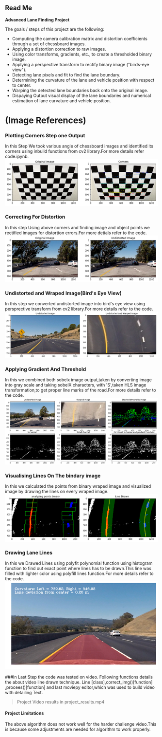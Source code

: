 ## Read Me

**Advanced Lane Finding Project**

The goals / steps of this project are the following:

* Computing  the camera calibration matrix and distortion coefficients through a set of chessboard images.
* Applying a distortion correction to raw images.
* Using color transforms, gradients, etc., to create a thresholded binary image.
* Applying a perspective transform to rectify binary image ("birds-eye view").
* Detecting lane pixels and fit to find the lane boundary.
* Determining the curvature of the lane and vehicle position with respect to center.
* Warping the detected lane boundaries back onto the original image.
* Dispaying Output visual display of the lane boundaries and numerical estimation of lane curvature and vehicle position.

# (Image References)
### Plotting Corners Step one Output
In this Step We took various angle of chessboard images and identified its corners using inbuild functions from cv2 library.For more details refer code.ipynb. 
![](/results/edges.png)
### Correcting For Distortion
In this step Using above corners and finding image and object points we rectified images for distortion errors.For more detials refer to the code. 
![](/results/dist.png)
### Undistorted and Wraped Image(Bird's Eye View)
In  this step we converted undistorted image into bird's eye view using persprective transform from cv2 library.For more details refer to the code.
![](/results/beye.png)
### Applying Gradient And Threshold
In this we combined both sobelx  image output,taken by converting image into gray scale and taking sobelX characters, with 'S',taken HLS image transformation,to get proper line marks of the road.For more details refer to the code.  
![](/results/trans.png)
### Visualising Lines On The bindary image
In this we calculated the points from binary wraped image and visualized image by drawing the lines on every wraped image.  
![](/results/vis.png)
### Drawing Lane Lines
In this we Drawed Lines using polyfit polynomial function using histogram function to find out exact point where lines has to be drawn.This line was filled with lighter color using polyfill lines function.For more details refer to the code. 
![](results/Line.png)

###In Last Step the code was tested on video.
Following functions details the about video line drawn technique.
Line [class],correct_img()[function] ,procees()[function] and last moviepy editor,which was used to build video with detailing Text.



> Project Video results in project_results.mp4



#### Project Limitations

The above algorithm does not work well for the harder challenge video.This is because some adjustments are needed for algorithm to work properly.


